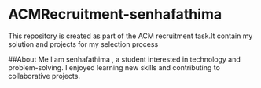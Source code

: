 # ACMRecruitment-senhafathima

This repository is created as part of the ACM recruitment task.It contain my solution and projects for my selection process

##About Me
I am senhafathima , a student interested in technology and problem-solving.
I enjoyed learning new skills and contributing to collaborative projects.
